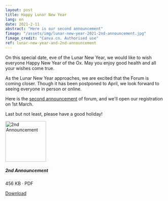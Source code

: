 ```yaml
---
layout: post
title: Happy Lunar New Year
lang: en
date: 2021-2-11
abstract: "Here is our second announcement"
fimage: "/assets/img/lunar-new-year-2021-2nd-announcement.jpg"
fimage_credit: "Canva.cn. Authorised use"
ref: lunar-new-year-and-2nd-announcement
---
```


On this special date, eve of the Lunar New Year, we would like to wish everyone Happy New Year of the Ox. May you enjoy good health and all your wishes come true.

As the Lunar New Year approaches, we are excited that the Forum is coming closer. Though it has been postponed to April, we look forward to seeing everyone in person or online.

Here is the [second announcement](/assets/doc/announcement-2-en.pdf) of forum, and we'll open our registration on 1st March.

Last but not least, please have a good holiday!

<div class="card mb-3">
  <div class="media">
    <img src="https://cdn.jsdelivr.net/gh/estds/estds2020/assets/img/
announcement-2-cover-en.jpg" alt="2nd Announcement" width="128">
    <div class="media-body p-3">
      <h5 class="mt-0">2nd Announcement</h5>
      <p class="small text-muted">456 KB · PDF</p>
      <p><a href="/assets/doc/announcement-2-en.pdf" class="btn btn-primary">Download</a></p>
    </div>
  </div>
</div>
